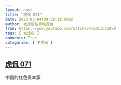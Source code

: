 ```yaml
---
layout: post
title: "虎侃 071"
date: 2022-03-04T09:39:10.000Z
author: 老虎庙私家电视台
from: https://www.youtube.com/watch?v=t5N1IcCaOv0
tags: [ 老虎庙 ]
comments: True
categories: [ 老虎庙 ]
---
```

<!--1646386750000-->
[虎侃 071](https://www.youtube.com/watch?v=t5N1IcCaOv0)
------

<div>
中国的红色资本家
</div>
